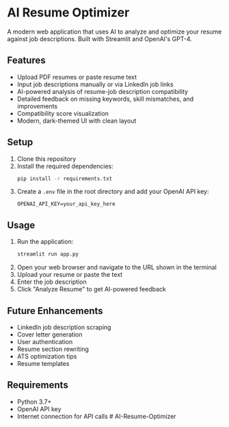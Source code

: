 # AI Resume Optimizer

A modern web application that uses AI to analyze and optimize your resume against job descriptions. Built with Streamlit and OpenAI's GPT-4.

## Features

- Upload PDF resumes or paste resume text
- Input job descriptions manually or via LinkedIn job links
- AI-powered analysis of resume-job description compatibility
- Detailed feedback on missing keywords, skill mismatches, and improvements
- Compatibility score visualization
- Modern, dark-themed UI with clean layout

## Setup

1. Clone this repository
2. Install the required dependencies:
   ```bash
   pip install -r requirements.txt
   ```
3. Create a `.env` file in the root directory and add your OpenAI API key:
   ```
   OPENAI_API_KEY=your_api_key_here
   ```

## Usage

1. Run the application:
   ```bash
   streamlit run app.py
   ```
2. Open your web browser and navigate to the URL shown in the terminal
3. Upload your resume or paste the text
4. Enter the job description
5. Click "Analyze Resume" to get AI-powered feedback

## Future Enhancements

- LinkedIn job description scraping
- Cover letter generation
- User authentication
- Resume section rewriting
- ATS optimization tips
- Resume templates

## Requirements

- Python 3.7+
- OpenAI API key
- Internet connection for API calls # AI-Resume-Optimizer
